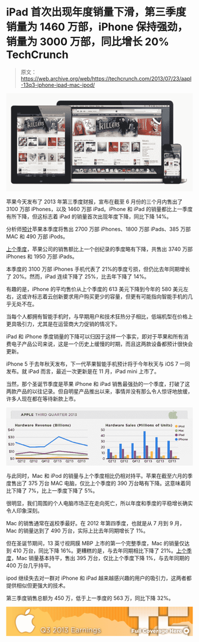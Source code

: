 # iPad 首次出现年度销量下滑，第三季度销量为 1460 万部，iPhone 保持强劲，销量为 3000 万部，同比增长 20% TechCrunch

> 原文：<https://web.archive.org/web/https://techcrunch.com/2013/07/23/aapl-13q3-iphone-ipad-mac-ipod/>

[![Screen Shot 2013-07-23 at 4.18.48 PM](img/ace7adb1f887c57341a6a4205c158dc6.png)](https://web.archive.org/web/20221006101901/https://beta.techcrunch.com/wp-content/uploads/2013/07/screen-shot-2013-07-23-at-4-18-48-pm.png)

苹果今天发布了 2013 年第三季度财报，宣布在截至 6 月份的三个月内售出了 3100 万部 iPhones，以及 1460 万部 iPad。iPhone 和 iPad 的销量都比上一季度有所下降，但这标志着 iPad 的销量首次出现年度下降，同比下降 14%。

分析师[预计](https://web.archive.org/web/20221006101901/http://tech.fortune.cnn.com/2013/07/22/apple-earnings-smackdown-q3-2013/)苹果本季度将售出 2700 万部 iPhones、1800 万部 iPads、385 万部 MAC 和 490 万部 iPods。

[上个季度](https://web.archive.org/web/20221006101901/https://beta.techcrunch.com/2013/04/23/apple-sells-37-4m-iphones-and-19-5m-ipads-in-q2-tablet-business-shows-65-yoy-growth/)，苹果公司的销售额比上一个创纪录的季度略有下降，共售出 3740 万部 iPhones 和 1950 万部 iPads。

本季度的 3100 万部 iPhones 手机代表了 21%的季度亏损，但仍比去年同期增长了 20%。然而，iPad 连续下降了 25%，比去年下降了 14%。

有趣的是，iPhone 的平均售价从上个季度的 613 美元下降到今年的 580 美元左右，这或许标志着云创新要求用户购买更少的容量，但更有可能指向智能手机的几乎无处不在。

当每个人都拥有智能手机时，与早期用户和技术狂热分子相比，低端机型在价格上更具吸引力，尤其是在运营商大力促销的情况下。

iPad 和 iPhone 季度销量的下降可以归因于这样一个事实，即对于苹果和所有消费电子产品公司来说，这是一个历史上缓慢的时期，而且这两款设备都预计很快会更新。

iPhone 5 于去年秋天发布，下一代苹果智能手机预计将于今年秋天与 iOS 7 一同发布。就 iPad 而言，最近一次更新是在 11 月，iPad mini 上市了。

当然，那个圣诞节季度是苹果 iPhone 和 iPad 销售最强劲的一个季度，打破了这两款产品的以往记录。但自明星产品推出以来，事情并没有那么令人惊讶地放缓，许多人现在都在等待新款上市。

![appleq313-hardware](img/fc10d6f9e3ec3d7e12041ac17a0416a6.png)

与此同时，Mac 和 iPod 的销量与上个季度相比仍相对持平。苹果在截至六月的季度售出了 375 万台 MAC 电脑，仅比上个季度的 390 万台略有下降。这意味着同比下降了 7%，比上一季度下降了 5%。

很明显，我们周围的个人电脑市场正在走向死亡，所以年度和季度的平稳增长确实令人印象深刻。

Mac 的销售通常在返校季最好。在 2012 年第四季度，也就是从 7 月到 9 月，Mac 的销量达到了 490 万台，实际上比去年同期增长了 1%。

但在圣诞节期间，13 英寸视网膜 MBP 上市的第一个完整季度，Mac 的销量仅达到 410 万台，同比下降 16%。更糟糕的是，与去年同期相比下降了 21%。[上个季度](https://web.archive.org/web/20221006101901/https://beta.techcrunch.com/2013/04/23/apple-mac-sales-q2-2013/)，Mac 销量基本持平，售出 395 万台，仅比上个季度下降 1%，与去年同期的 400 万台几乎持平。

ipod 继续失去对一群对 iPhone 和 iPad 越来越感兴趣的用户的吸引力，这两者都提供相似但更强大的技术。

第三季度销售总额为 450 万，低于上一季度的 563 万，同比下降 32%。

[![](img/c6b264c3e9d275c598c24c2a69ad166d.png)](https://web.archive.org/web/20221006101901/http://www.beta.techcrunch.com/tag/aapl13q3)